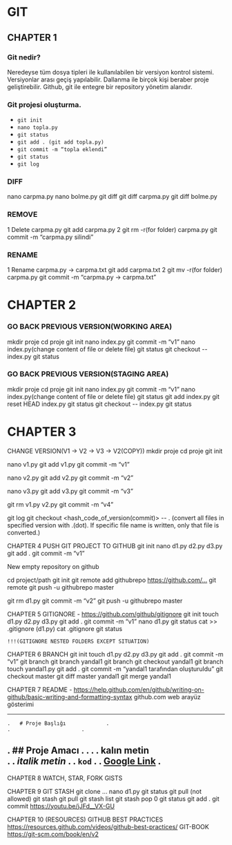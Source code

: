 # GIT

## CHAPTER 1

### Git nedir?
Neredeyse tüm dosya tipleri ile kullanılabilen bir versiyon kontrol sistemi. Versiyonlar arası geçiş yapılabilir. Dallanma ile birçok kişi beraber proje geliştirebilir. Github, git ile entegre bir repository yönetim alanıdır.

### Git projesi oluşturma.
* `git init` <br />
* `nano topla.py ` <br />
* `git status` <br />
* `git add . (git add topla.py)` <br />
* `git commit -m “topla eklendi”` <br />
* `git status` <br />
* `git log` <br />

### DIFF
nano carpma.py
nano bolme.py
git diff
git diff carpma.py
git diff bolme.py

### REMOVE
1
Delete carpma.py
git add carpma.py
2
git rm -r(for folder) carpma.py
git commit -m “carpma.py silindi”

### RENAME
1
Rename carpma.py → carpma.txt
git add carpma.txt
2
git mv -r(for folder) carpma.py
git commit -m “carpma.py → carpma.txt”


# CHAPTER 2

### GO BACK PREVIOUS VERSION(WORKING AREA)
mkdir proje
cd proje
git init
	nano index.py
	git commit -m “v1”
	nano index.py(change content of file or delete file)
git status
git checkout -- index.py
git status

### GO BACK PREVIOUS VERSION(STAGING AREA)
mkdir proje
cd proje
git init
	nano index.py
	git commit -m “v1”
	nano index.py(change content of file or delete file)
git status
git add index.py
git reset HEAD index.py
git status
git checkout -- index.py
git status


# CHAPTER 3
CHANGE VERSION(V1 -> V2 -> V3 -> V2(COPY))
mkdir proje
cd proje
git init
	
nano v1.py
git add v1.py
git commit -m “v1”

nano v2.py
git add v2.py
git commit -m “v2”

nano v3.py
git add v3.py
git commit -m “v3”

git rm v1.py v2.py
git commit -m “v4”

git log
git checkout <hash_code_of_version(commit)> -- . (convert all files in specified version with .(dot). If specific file name is written, only that file is converted.)


















CHAPTER 4
PUSH GIT PROJECT TO GITHUB
git init
nano d1.py d2.py d3.py
git add .
git commit -m “v1”

New empty repository on github

cd project/path
git init
git remote add githubrepo https://github.com/…
git remote
git push -u githubrepo master

git rm d1.py
git commit -m “v2”
git push -u githubrepo master


CHAPTER 5
GITIGNORE - https://github.com/github/gitignore 
git init
touch d1.py d2.py d3.py
git add .
git commit -m “v1”
nano d1.py
git status
cat >> .gitignore (d1.py)
cat .gitignore
git status

	!!!(GITIGNORE NESTED FOLDERS EXCEPT SITUATION)










CHAPTER 6
BRANCH
git init
touch d1.py d2.py d3.py
git add .
git commit -m “v1”
git branch
git branch yandal1
git branch
git checkout yandal1
git branch
touch yandal1.py
git add .
git commit -m “yandal1 tarafından oluşturuldu”
git checkout master
git diff master yandal1
git merge yandal1


CHAPTER 7
README - https://help.github.com/en/github/writing-on-github/basic-writing-and-formatting-syntax
	github.com web arayüz gösterimi
	
------------------------------------------------------------
	. 	# Proje Başlığı				.
 	. 						.
.	 ## Proje Amacı			.
. 						.
. 	**kalın metin** <br/>			.
. 	*italik metin*				.
.	`kod`					.
.	[Google Link](www.google.com)	.
------------------------------------------------------------

CHAPTER 8
WATCH, STAR, FORK
GISTS





CHAPTER 9
GIT STASH
	git clone ...
nano d1.py
git status
git pull (not allowed)
	git stash
	git pull
	git stash list
	git stash pop 0
git status
git add .
git commit 
https://youtu.be/jJFd__VX-GU	


CHAPTER 10 (RESOURCES)
GITHUB BEST PRACTICES
https://resources.github.com/videos/github-best-practices/
GIT-BOOK
https://git-scm.com/book/en/v2
